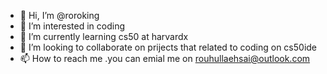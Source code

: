 - 👋 Hi, I’m @roroking
- 👀 I’m interested in coding 
- 🌱 I’m currently learning cs50 at harvardx 
- 💞️ I’m looking to collaborate on prijects that related to coding on cs50ide
- 📫 How to reach me .you can emial me on
rouhullaehsai@outlook.com


<!---
roroking/roroking is a ✨ special ✨ repository because its `README.md` (this file) appears on your GitHub profile.
You can click the Preview link to take a look at your changes.
--->
